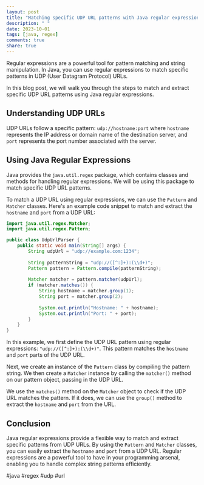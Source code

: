 ```yaml
---
layout: post
title: "Matching specific UDP URL patterns with Java regular expressions"
description: " "
date: 2023-10-01
tags: [java, regex]
comments: true
share: true
---
```


Regular expressions are a powerful tool for pattern matching and string manipulation. In Java, you can use regular expressions to match specific patterns in UDP (User Datagram Protocol) URLs. 

In this blog post, we will walk you through the steps to match and extract specific UDP URL patterns using Java regular expressions.

## Understanding UDP URLs

UDP URLs follow a specific pattern: `udp://hostname:port` where `hostname` represents the IP address or domain name of the destination server, and `port` represents the port number associated with the server.

## Using Java Regular Expressions

Java provides the `java.util.regex` package, which contains classes and methods for handling regular expressions. We will be using this package to match specific UDP URL patterns.

To match a UDP URL using regular expressions, we can use the `Pattern` and `Matcher` classes. Here's an example code snippet to match and extract the `hostname` and `port` from a UDP URL:

```java
import java.util.regex.Matcher;
import java.util.regex.Pattern;

public class UdpUrlParser {
    public static void main(String[] args) {
        String udpUrl = "udp://example.com:1234";
        
        String patternString = "udp://([^:]+):(\\d+)";
        Pattern pattern = Pattern.compile(patternString);
        
        Matcher matcher = pattern.matcher(udpUrl);
        if (matcher.matches()) {
            String hostname = matcher.group(1);
            String port = matcher.group(2);
            
            System.out.println("Hostname: " + hostname);
            System.out.println("Port: " + port);
        }
    }
}
```

In this example, we first define the UDP URL pattern using regular expressions: `"udp://([^:]+):(\\d+)"`. This pattern matches the `hostname` and `port` parts of the UDP URL.

Next, we create an instance of the `Pattern` class by compiling the pattern string. We then create a `Matcher` instance by calling the `matcher()` method on our pattern object, passing in the UDP URL.

We use the `matches()` method on the `Matcher` object to check if the UDP URL matches the pattern. If it does, we can use the `group()` method to extract the `hostname` and `port` from the URL.

## Conclusion

Java regular expressions provide a flexible way to match and extract specific patterns from UDP URLs. By using the `Pattern` and `Matcher` classes, you can easily extract the `hostname` and `port` from a UDP URL. Regular expressions are a powerful tool to have in your programming arsenal, enabling you to handle complex string patterns efficiently.

#java #regex #udp #url